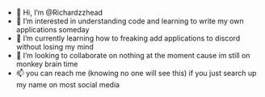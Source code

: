 - 👋 Hi, I’m @Richardzzhead
- 👀 I’m interested in understanding code and learning to write my own applications someday
- 🌱 I’m currently learning how to freaking add applications to discord without losing my mind
- 💞️ I’m looking to collaborate on nothing at the moment cause im still on monkey brain time
- 📫 you can reach me (knowing no one will see this) if you just search up my name on most social media

<!---
Richardzzhead/Richardzzhead is a ✨ special ✨ repository because its `README.md` (this file) appears on your GitHub profile.
You can click the Preview link to take a look at your changes.
--->
